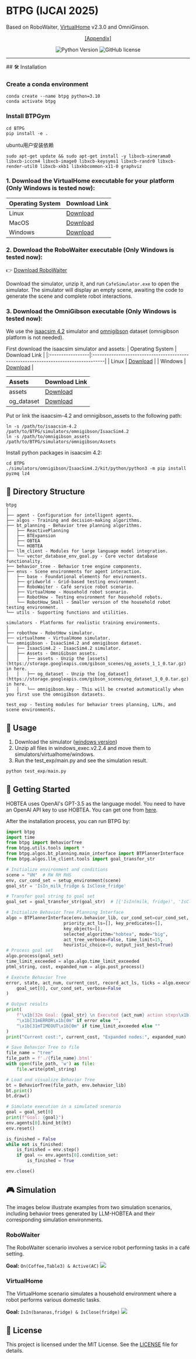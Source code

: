 # BTPG (IJCAI 2025)

Based on RoboWaiter, [VirtualHome](http://virtual-home.org/) v2.3.0 and OmniGinson.
<div align="center">

<!-- [[Website]](https://dids-ei.github.io/Project/BTPG/) -->
[[Appendix]](images/_IJCAI_25_BTPG_Appendix.pdf)

![Python Version](images/python310.svg)
![GitHub license](images/license.svg)

______________________________________________________________________
<!-- ![](images/framework.png) -->
</div>
## 🛠️ Installation

### Create a conda environment

```shell
conda create --name btpg python=3.10
conda activate btpg
```

### Install BTPGym

```shell
cd BTPG
pip install -e .
```

ubuntu用户安装依赖
```
sudo apt-get update && sudo apt-get install -y libxcb-xinerama0 libxcb-icccm4 libxcb-image0 libxcb-keysyms1 libxcb-randr0 libxcb-render-util0 libxcb-xkb1 libxkbcommon-x11-0 graphviz
```

### 1. Download the VirtualHome executable for your platform (Only Windows is tested now):

| Operating System | Download Link                                                                      |
|:-----------------|:-----------------------------------------------------------------------------------|
| Linux            | [Download](http://virtual-home.org/release/simulator/v2.0/v2.3.0/linux_exec.zip)   |
| MacOS            | [Download](http://virtual-home.org/release/simulator/v2.0/v2.3.0/macos_exec.zip)   |
| Windows          | [Download](http://virtual-home.org/release/simulator/v2.0/v2.3.0/windows_exec.zip) |

### 2. Download the RoboWaiter executable (Only Windows is tested now):

👉 [Download RoboWaiter](https://drive.google.com/file/d/1ayAQZbPOyQV2W-V_ZdYv6AoqLOg0zvm1/view?usp=sharing)

Download the simulator, unzip it, and run `CafeSimulator.exe` to open the simulator. The simulator will display an empty scene, awaiting the code to generate the scene and complete robot interactions.


### 3. Download the OmniGibson executable (Only Windows is tested now):

We use the [isaacsim 4.2](https://docs.omniverse.nvidia.com/isaacsim/latest/index.html) simulator and [omnigibson](https://behavior.stanford.edu/omnigibson/getting_started/installation.html) dataset (omnigibson platform is not needed).

First download the isaacsim simulator and assets: 
| Operating System | Download Link                                                                      |
|:-----------------|:-----------------------------------------------------------------------------------|
| Linux            | [Download](https://download.isaacsim.omniverse.nvidia.com/isaac-sim-standalone%404.2.0-rc.18%2Brelease.16044.3b2ed111.gl.linux-x86_64.release.zip)   |
| Windows          | [Download](https://download.isaacsim.omniverse.nvidia.com/isaac-sim-standalone%404.2.0-rc.18%2Brelease.16044.3b2ed111.gl.windows-x86_64.release.zip) |

| Assets | Download Link                                                                      |
|:-----------------|:-----------------------------------------------------------------------------------|
| assets            | [Download](https://storage.googleapis.com/gibson_scenes/og_assets_1_1_0.tar.gz)   |
| og_dataset          | [Download](https://storage.googleapis.com/gibson_scenes/og_dataset_1_0_0.tar.gz) |



Put or link the isaacsim-4.2 and omnigibson_assets to the following path:

```shell
ln -s /path/to/isaacsim-4.2 /path/to/BTPG/simulators/omnigibson/IsaacSim4.2
ln -s /path/to/omnigibson_assets /path/to/BTPG/simulators/omnigibson/Assets
```

Install python packages in isaacsim 4.2:

```shell
cd BTPG
./simulators/omnigibson/IsaacSim4.2/kit/python/python3 -m pip install pyzmq lz4
```

## 📂 Directory Structure


```
btpg
│
├── agent - Configuration for intelligent agents.
├── algos - Training and decision-making algorithms.
├── bt_planning - Behavior tree planning algorithms.
│   ├── ReactivePlanning 
│   ├── BTExpansion
│   ├── OBTEA
│   └── HOBTEA
├── llm_client - Modules for large language model integration.
│   └── vector_database_env_goal.py - Core vector database functionality.
├── behavior_tree - Behavior tree engine components.
├── envs - Scene environments for agent interaction.
│   ├── base - Foundational elements for environments.
│   ├── gridworld - Grid-based testing environment.
│   ├── RoboWaiter - Café service robot scenario.
│   ├── VirtualHome - Household robot scenario.
│   ├── RobotHow - Testing environment for household robots.
│   └── RobotHow_Small - Smaller version of the household robot testing environment.
└── utils - Supporting functions and utilities.
```


```
simulators - Platforms for realistic training environments.
│
├── robothow - RobotHow simulator.
├── virtualhome - VirtualHome simulator.
└── omnigibson - IsaacSim4.2 and omnigibson dataset.
│   ├── IsaacSim4.2 - IsaacSim4.2 simulator.
│   ├── Assets - OmniGibson assets.
│   │   ├── assets - Unzip the [assets](https://storage.googleapis.com/gibson_scenes/og_assets_1_1_0.tar.gz) in here.
│   │   ├── og_dataset - Unzip the [og_dataset](https://storage.googleapis.com/gibson_scenes/og_dataset_1_0_0.tar.gz) in here.
│   │   └── omnigibson.key - This will be created automatically when you first use the omnigibson datasets.
```

```
test_exp - Testing modules for behavior trees planning, LLMs, and scene environments.
```

## 🚀 Usage

1. Download the simulator ([windows version](http://virtual-home.org/release/simulator/v2.0/v2.3.0/windows_exec.zip))
2. Unzip all files in windows_exec.v2.2.4 and move them to simulators/virtualhome/windows.
3. Run the test_exp/main.py and see the simulation result.
```python
python test_exp/main.py
```

## 📖 Getting Started
HOBTEA uses OpenAI's GPT-3.5 as the language model. You need to have an OpenAI API key to use HOBTEA. You can get one from [here](https://platform.openai.com/account/api-keys).

After the installation process, you can run BTPG by:

```python
import btpg
import time
from btpg import BehaviorTree
from btpg.utils.tools import *
from btpg.algos.bt_planning.main_interface import BTPlannerInterface
from btpg.algos.llm_client.tools import goal_transfer_str

# Initialize environment and conditions
scene = "VH"  # RW RH RHS
env, cur_cond_set = setup_environment(scene)
goal_str = 'IsIn_milk_fridge & IsClose_fridge'

# Transfer goal string to goal set
goal_set = goal_transfer_str(goal_str)  # [{'IsIn(milk, fridge)', 'IsClose(fridge)'}]

# Initialize Behavior Tree Planning Interface
algo = BTPlannerInterface(env.behavior_lib, cur_cond_set=cur_cond_set,
                      priority_act_ls=[], key_predicates=[],
                      key_objects=[],
                      selected_algorithm="hobtea", mode="big",
                      act_tree_verbose=False, time_limit=15,
                      heuristic_choice=0, output_just_best=True)
# Process goal set
algo.process(goal_set)
time_limit_exceeded = algo.algo.time_limit_exceeded
ptml_string, cost, expanded_num = algo.post_process()

# Execute Behavior Tree
error, state, act_num, current_cost, record_act_ls, ticks = algo.execute_bt(
    goal_set[0], cur_cond_set, verbose=False
)

# Output results
print(
    f"\x1b[32m Goal: {goal_str} \n Executed {act_num} action steps\x1b[0m",
    "\x1b[31mERROR\x1b[0m" if error else "",
    "\x1b[31mTIMEOUT\x1b[0m" if time_limit_exceeded else ""
)
print("Current cost:", current_cost, "Expanded nodes:", expanded_num)

# Save Behavior Tree to file
file_name = "tree"
file_path = f'./{file_name}.btml'
with open(file_path, 'w') as file:
    file.write(ptml_string)

# Load and visualize Behavior Tree
bt = BehaviorTree(file_path, env.behavior_lib)
bt.print()
bt.draw()

# Simulate execution in a simulated scenario
goal = goal_set[0]
print(f"Goal: {goal}")
env.agents[0].bind_bt(bt)
env.reset()

is_finished = False
while not is_finished:
    is_finished = env.step()
    if goal <= env.agents[0].condition_set:
        is_finished = True

env.close()
```


## 🎮 Simulation
The images below illustrate examples from two simulation scenarios, including behavior trees generated by LLM-HOBTEA and their corresponding simulation environments.

### RoboWaiter
The RoboWaiter scenario involves a service robot performing tasks in a café setting. 

**Goal:** `On(Coffee,Table3) & Active(AC)`
![](images/RW.svg)

### VirtualHome
The VirtualHome scenario simulates a household environment where a robot performs various domestic tasks.

**Goal:** `IsIn(bananas,fridge) & IsClose(fridge)`
![](images/VH.svg)


## 📜 License

This project is licensed under the MIT License. See the [LICENSE](LICENSE) file for details.

